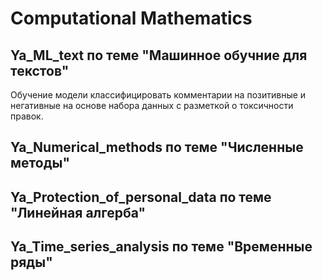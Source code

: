 # Computational Mathematics

## Ya_ML_text по теме "Машинное обучние для текстов"
Обучение модели классифицировать комментарии на позитивные и негативные на основе набора данных с разметкой о токсичности правок.

## Ya_Numerical_methods по теме "Численные методы"

## Ya_Protection_of_personal_data по теме "Линейная алгерба"

## Ya_Time_series_analysis по теме "Временные ряды"
